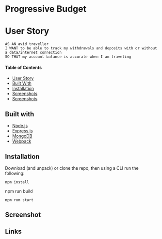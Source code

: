 # Progressive Budget


# User Story
```
AS AN avid traveller
I WANT to be able to track my withdrawals and deposits with or without a data/internet connection
SO THAT my account balance is accurate when I am traveling
```

#### Table of Contents
- [User Story](#User_Story)
- [Built With](#Built_With)
- [Installation](#Installation)
- [Screenshots](#Screenshots)
- [Screenshots](#Screenshots)





## Built with
- [Node.js](https://nodejs.org/en/)
- [Express.js](https://expressjs.com/)
- [MongoDB](https://www.mongodb.com/)
- [Webpack](https://webpack.js.org/)



## Installation
Download (and unpack) or clone the repo, then using a CLI run the following:

```
npm install

```
npm run build

```
npm run start
```



## Screenshot

## Links